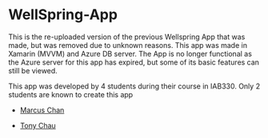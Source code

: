 # WellSpring-App
<p>This is the re-uploaded version of the previous Wellspring App that was made, but was removed due to unknown reasons. This app was made in Xamarin (MVVM) and Azure DB server. The App is no longer functional as the Azure server for this app has expired, but some of its basic features can still be viewed.</p>

<p>This app was developed by 4 students during their course in IAB330. Only 2 students are known to create this app </p>
<ul>
  <li><p><a href="https://github.com/mcn1349">Marcus Chan</a></p></li>
  <li><p><a href="https://github.com/Tony-Chau">Tony Chau</a></p></li>
</ul>
